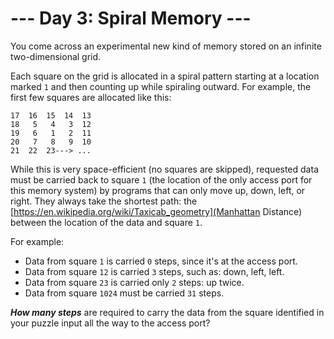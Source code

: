 # --- Day 3: Spiral Memory ---

You come across an experimental new kind of memory stored on an <span title="Good thing we have all these infinite two-dimensional grids lying around!">infinite two-dimensional grid</span>.


Each square on the grid is allocated in a spiral pattern starting at a location marked <code>1</code> and then counting up while spiraling outward. For example, the first few squares are allocated like this:


<pre><code>17  16  15  14  13
18   5   4   3  12
19   6   1   2  11
20   7   8   9  10
21  22  23---&gt; ...
</code></pre>
While this is very space-efficient (no squares are skipped), requested data must be carried back to square <code>1</code> (the location of the only access port for this memory system) by programs that can only move up, down, left, or right. They always take the shortest path: the [https://en.wikipedia.org/wiki/Taxicab_geometry](Manhattan Distance) between the location of the data and square <code>1</code>.


For example:


<ul>
<li>Data from square <code>1</code> is carried <code>0</code> steps, since it's at the access port.</li>
<li>Data from square <code>12</code> is carried <code>3</code> steps, such as: down, left, left.</li>
<li>Data from square <code>23</code> is carried only <code>2</code> steps: up twice.</li>
<li>Data from square <code>1024</code> must be carried <code>31</code> steps.</li>
</ul>
<em><b>How many steps</b></em> are required to carry the data from the square identified in your puzzle input all the way to the access port?


